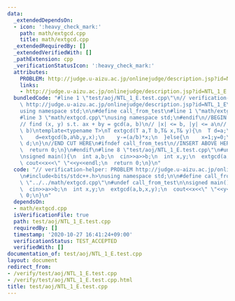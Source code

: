 ```yaml
---
data:
  _extendedDependsOn:
  - icon: ':heavy_check_mark:'
    path: math/extgcd.cpp
    title: math/extgcd.cpp
  _extendedRequiredBy: []
  _extendedVerifiedWith: []
  _pathExtension: cpp
  _verificationStatusIcon: ':heavy_check_mark:'
  attributes:
    PROBLEM: http://judge.u-aizu.ac.jp/onlinejudge/description.jsp?id=NTL_1_E
    links:
    - http://judge.u-aizu.ac.jp/onlinejudge/description.jsp?id=NTL_1_E
  bundledCode: "#line 1 \"test/aoj/NTL_1_E.test.cpp\"\n// verification-helper: PROBLEM\
    \ http://judge.u-aizu.ac.jp/onlinejudge/description.jsp?id=NTL_1_E\n\n#include<bits/stdc++.h>\n\
    using namespace std;\n\n#define call_from_test\n#line 1 \"math/extgcd.cpp\"\n\n\
    #line 3 \"math/extgcd.cpp\"\nusing namespace std;\n#endif\n//BEGIN CUT HERE\n\
    // find (x, y) s.t. ax + by = gcd(a, b)\n// |x| <= b, |y| <= a\n// return gcd(a,\
    \ b)\ntemplate<typename T>\nT extgcd(T a,T b,T& x,T& y){\n  T d=a;\n  if(b!=0){\n\
    \    d=extgcd(b,a%b,y,x);\n    y-=(a/b)*x;\n  }else{\n    x=1;y=0;\n  }\n  return\
    \ d;\n}\n//END CUT HERE\n#ifndef call_from_test\n//INSERT ABOVE HERE\nsigned main(){\n\
    \  return 0;\n}\n#endif\n#line 8 \"test/aoj/NTL_1_E.test.cpp\"\n#undef call_from_test\n\
    \nsigned main(){\n  int a,b;\n  cin>>a>>b;\n  int x,y;\n  extgcd(a,b,x,y);\n \
    \ cout<<x<<\" \"<<y<<endl;\n  return 0;\n}\n"
  code: "// verification-helper: PROBLEM http://judge.u-aizu.ac.jp/onlinejudge/description.jsp?id=NTL_1_E\n\
    \n#include<bits/stdc++.h>\nusing namespace std;\n\n#define call_from_test\n#include\
    \ \"../../math/extgcd.cpp\"\n#undef call_from_test\n\nsigned main(){\n  int a,b;\n\
    \  cin>>a>>b;\n  int x,y;\n  extgcd(a,b,x,y);\n  cout<<x<<\" \"<<y<<endl;\n  return\
    \ 0;\n}\n"
  dependsOn:
  - math/extgcd.cpp
  isVerificationFile: true
  path: test/aoj/NTL_1_E.test.cpp
  requiredBy: []
  timestamp: '2020-10-27 16:41:24+09:00'
  verificationStatus: TEST_ACCEPTED
  verifiedWith: []
documentation_of: test/aoj/NTL_1_E.test.cpp
layout: document
redirect_from:
- /verify/test/aoj/NTL_1_E.test.cpp
- /verify/test/aoj/NTL_1_E.test.cpp.html
title: test/aoj/NTL_1_E.test.cpp
---
```

